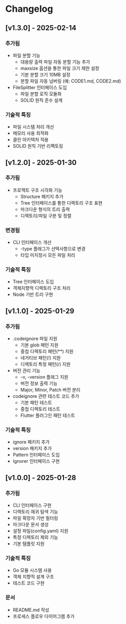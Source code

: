# Changelog

## [v1.3.0] - 2025-02-14

### 추가됨
- 파일 분할 기능
  - 대용량 출력 파일 자동 분할 기능 추가
  - maxsize 옵션을 통한 파일 크기 제한 설정
  - 기본 분할 크기 10MB 설정
  - 분할 파일 자동 넘버링 (예: CODE1.md, CODE2.md)
- FileSplitter 인터페이스 도입
  - 파일 분할 로직 모듈화
  - SOLID 원칙 준수 설계

### 기술적 특징
- 파일 시스템 처리 개선
- 메모리 사용 최적화
- 클린 아키텍처 적용
- SOLID 원칙 기반 리팩토링

## [v1.2.0] - 2025-01-30

### 추가됨
- 프로젝트 구조 시각화 기능
  - Structure 패키지 추가
  - Tree 인터페이스를 통한 디렉토리 구조 표현
  - 마크다운 형식의 트리 출력
  - 디렉토리/파일 구분 및 정렬

### 변경됨
- CLI 인터페이스 개선
  - -type 플래그가 선택사항으로 변경
  - 타입 미지정시 모든 파일 처리

### 기술적 특징
- Tree 인터페이스 도입
- 객체지향적 디렉토리 구조 처리
- Node 기반 트리 구현

## [v1.1.0] - 2025-01-29

### 추가됨
- .codeignore 파일 지원
  - 기본 glob 패턴 지원
  - 중첩 디렉토리 패턴(**) 지원
  - 네거티브 패턴(!) 지원
  - 디렉토리 특정 패턴(/) 지원
- 버전 관리 기능
  - -v, -version 플래그 지원
  - 버전 정보 출력 기능
  - Major, Minor, Patch 버전 분리
- codeignore 관련 테스트 코드 추가
  - 기본 패턴 테스트
  - 중첩 디렉토리 테스트
  - Flutter 플러그인 패턴 테스트

### 기술적 특징
- ignore 패키지 추가
- version 패키지 추가
- Pattern 인터페이스 도입
- Ignorer 인터페이스 구현


## [v1.0.0] - 2025-01-28

### 추가됨
- CLI 인터페이스 구현
- 디렉토리 재귀 탐색 기능
- 파일 확장자 기반 필터링
- 마크다운 문서 생성
- 설정 파일(config.yaml) 지원
- 특정 디렉토리 제외 기능
- 기본 템플릿 지원

### 기술적 특징
- Go 모듈 시스템 사용
- 객체 지향적 설계 구조
- 테스트 코드 구현

### 문서
- README.md 작성
- 프로세스 플로우 다이어그램 추가